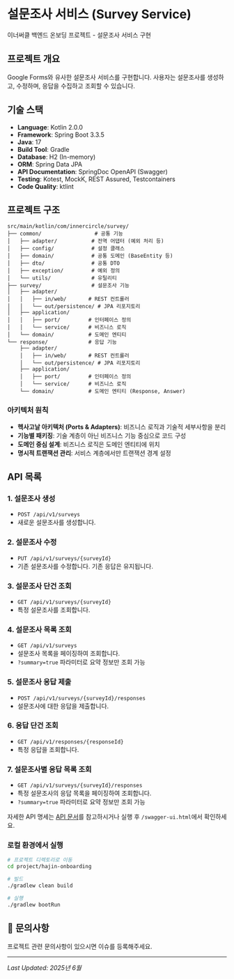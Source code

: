 # 설문조사 서비스 (Survey Service)

이너써클 백엔드 온보딩 프로젝트 - 설문조사 서비스 구현

## 프로젝트 개요

Google Forms와 유사한 설문조사 서비스를 구현합니다. 사용자는 설문조사를 생성하고, 수정하며, 응답을 수집하고 조회할 수 있습니다.

## 기술 스택

- **Language**: Kotlin 2.0.0
- **Framework**: Spring Boot 3.3.5
- **Java**: 17
- **Build Tool**: Gradle
- **Database**: H2 (In-memory)
- **ORM**: Spring Data JPA
- **API Documentation**: SpringDoc OpenAPI (Swagger)
- **Testing**: Kotest, MockK, REST Assured, Testcontainers
- **Code Quality**: ktlint

## 프로젝트 구조

```
src/main/kotlin/com/innercircle/survey/
├── common/                 # 공통 기능
│   ├── adapter/           # 전역 어댑터 (예외 처리 등)
│   ├── config/            # 설정 클래스
│   ├── domain/            # 공통 도메인 (BaseEntity 등)
│   ├── dto/               # 공통 DTO
│   ├── exception/         # 예외 정의
│   └── utils/             # 유틸리티
├── survey/                # 설문조사 기능
│   ├── adapter/
│   │   ├── in/web/       # REST 컨트롤러
│   │   └── out/persistence/ # JPA 리포지토리
│   ├── application/
│   │   ├── port/         # 인터페이스 정의
│   │   └── service/      # 비즈니스 로직
│   └── domain/           # 도메인 엔티티
└── response/             # 응답 기능
    ├── adapter/
    │   ├── in/web/       # REST 컨트롤러
    │   └── out/persistence/ # JPA 리포지토리
    ├── application/
    │   ├── port/         # 인터페이스 정의
    │   └── service/      # 비즈니스 로직
    └── domain/           # 도메인 엔티티 (Response, Answer)
```

### 아키텍처 원칙

- **헥사고날 아키텍처 (Ports & Adapters)**: 비즈니스 로직과 기술적 세부사항을 분리
- **기능별 패키징**: 기술 계층이 아닌 비즈니스 기능 중심으로 코드 구성
- **도메인 중심 설계**: 비즈니스 로직은 도메인 엔티티에 위치
- **명시적 트랜잭션 관리**: 서비스 계층에서만 트랜잭션 경계 설정

## API 목록

### 1. 설문조사 생성
- `POST /api/v1/surveys`
- 새로운 설문조사를 생성합니다.

### 2. 설문조사 수정
- `PUT /api/v1/surveys/{surveyId}`
- 기존 설문조사를 수정합니다. 기존 응답은 유지됩니다.

### 3. 설문조사 단건 조회
- `GET /api/v1/surveys/{surveyId}`
- 특정 설문조사를 조회합니다.

### 4. 설문조사 목록 조회
- `GET /api/v1/surveys`
- 설문조사 목록을 페이징하여 조회합니다.
- `?summary=true` 파라미터로 요약 정보만 조회 가능

### 5. 설문조사 응답 제출
- `POST /api/v1/surveys/{surveyId}/responses`
- 설문조사에 대한 응답을 제출합니다.

### 6. 응답 단건 조회
- `GET /api/v1/responses/{responseId}`
- 특정 응답을 조회합니다.

### 7. 설문조사별 응답 목록 조회
- `GET /api/v1/surveys/{surveyId}/responses`
- 특정 설문조사의 응답 목록을 페이징하여 조회합니다.
- `?summary=true` 파라미터로 요약 정보만 조회 가능

자세한 API 명세는 [API 문서](docs/)를 참고하시거나 실행 후 `/swagger-ui.html`에서 확인하세요.

### 로컬 환경에서 실행

```bash
# 프로젝트 디렉토리로 이동
cd project/hajin-onboarding

# 빌드
./gradlew clean build

# 실행
./gradlew bootRun
```

## 💬 문의사항

프로젝트 관련 문의사항이 있으시면 이슈를 등록해주세요.

---
*Last Updated: 2025년 6월*

